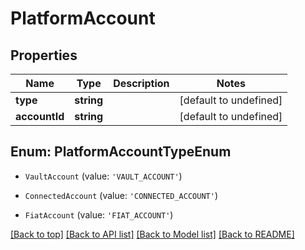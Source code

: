 # PlatformAccount

## Properties

|Name | Type | Description | Notes|
|------------ | ------------- | ------------- | -------------|
|**type** | **string** |  | [default to undefined]|
|**accountId** | **string** |  | [default to undefined]|


## Enum: PlatformAccountTypeEnum


* `VaultAccount` (value: `'VAULT_ACCOUNT'`)

* `ConnectedAccount` (value: `'CONNECTED_ACCOUNT'`)

* `FiatAccount` (value: `'FIAT_ACCOUNT'`)





[[Back to top]](#) [[Back to API list]](../../README.md#documentation-for-api-endpoints) [[Back to Model list]](../../README.md#documentation-for-models) [[Back to README]](../../README.md)
